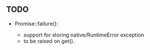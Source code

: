 ## TODO

- Promise<T>::failure():
  - support for storing native/RuntimeError exception
  - to be raised on get().

